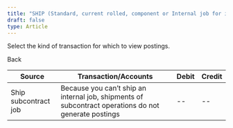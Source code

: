 ```yaml
---
title: "SHIP (Standard, current rolled, component or Internal job for internal use)"
draft: false
type: Article
---
```


Select the kind of transaction for which to view postings. 

Back

| Source               | Transaction/Accounts                                                                                 | Debit | Credit |
|----------------------|------------------------------------------------------------------------------------------------------|-------|--------|
| Ship subcontract job | Because you can’t ship an internal job, shipments of subcontract operations do not generate postings | --    | --     |